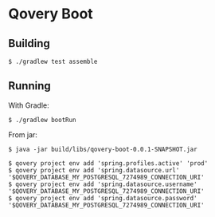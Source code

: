 # Qovery Boot

## Building
```
$ ./gradlew test assemble
```

## Running
With Gradle:
```
$ ./gradlew bootRun
```

From jar:
```
$ java -jar build/libs/qovery-boot-0.0.1-SNAPSHOT.jar
```


```
$ qovery project env add 'spring.profiles.active' 'prod'
$ qovery project env add 'spring.datasource.url' '$QOVERY_DATABASE_MY_POSTGRESQL_7274989_CONNECTION_URI'
$ qovery project env add 'spring.datasource.username' '$QOVERY_DATABASE_MY_POSTGRESQL_7274989_CONNECTION_URI'
$ qovery project env add 'spring.datasource.password' '$QOVERY_DATABASE_MY_POSTGRESQL_7274989_CONNECTION_URI'
```
